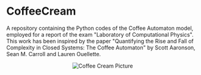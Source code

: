 # CoffeeCream
A repository containing the Python codes of the Coffee Automaton model, employed for a report of the exam "Laboratory of Computational Physics". This work has been inspired by the paper "Quantifying the Rise and Fall of Complexity in Closed Systems: The Coffee Automaton" by Scott Aaronson, Sean M. Carroll and Lauren Ouellette.

<p align="center">
  <img src="CoffeeCream/CoffeCreamPicture.PNG" alt="Coffee Cream Picture">
</p>
